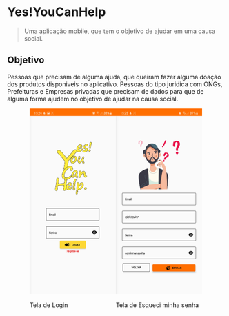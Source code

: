 # Yes!YouCanHelp
> Uma aplicação mobile, que tem o objetivo de ajudar em uma causa social.

## Objetivo
Pessoas que precisam de alguma ajuda, que queiram fazer alguma doação dos produtos disponiveis no aplicativo.
Pessoas do tipo juridica com ONGs, Prefeituras e Empresas privadas que precisam de dados para que de alguma forma ajudem no objetivo de ajudar na causa social.

<div class="container" style="display: flex; width: 100%; justify-content:center; align-items: center; flex-direction: row">
    <div>
        <img src="fotosreadme/login_image.jpg"
            alt="login screen"
            width="200" height="430" />
            <p>Tela de Login</p>
    </div>
    <div>
        <img src="fotosreadme/forgot_password.jpg"
            alt="login screen"
            width="200" height="430" />
            <p>Tela de Esqueci minha senha</p>
    </div>
</div>

